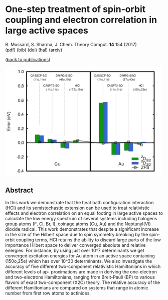 # One-step treatment of spin-orbit coupling and electron correlation in large active spaces  
 B. Mussard, S. Sharma, J. Chem. Theory Comput. **14** 154 (2017)  
 ([pdf](doc/MusSha-JCTC-2017.pdf))
 ([bib](doc/MusSha-JCTC-2017.bib))
 ([doi](https://dx.doi.org/10.1021/acs.jctc.7b01019))
 ([hal](http://hal.upmc.fr/hal-01612879))
 ([arxiv](http://arxiv.org/abs/1710.00259))
 
([back to publications](../../))

![](../img/coinage.png)


## Abstract
In this work we demonstrate that the heat bath configuration interaction (HCI) and its semistochastic extension can be used to treat relativistic effects and electron correlation on an equal footing in large active spaces to calculate the low energy spectrum of several systems including halogens group atoms (F, Cl, Br, I), coinage atoms (Cu, Au) and the Neptunyl(VI) dioxide radical. This work demonstrates that despite a significant increase in the size of the Hilbert space due to spin symmetry breaking by the spin-orbit coupling terms, HCI retains the ability to discard large parts of the low importance Hilbert space to deliver converged absolute and relative energies. For instance, by using just over 10^7 determinants we get converged excitation energies for Au atom in an active space containing (150o,25e) which has over 10^30 determinants. We also investigate the accuracy of five different two-component relativistic Hamiltonians in which different levels of ap- proximations are made in deriving the one-electron and two-electrons Hamiltonians, ranging from Breit-Pauli (BP) to various flavors of exact two-component (X2C) theory. The relative accuracy of the different Hamiltonians are compared on systems that range in atomic number from first row atoms to actinides.
